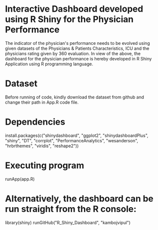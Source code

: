 # Interactive Dashboard developed using R Shiny for the Physician Performance

The indicator of the physician's performance needs to be evolved using given datasets of the Physicians & Patients Characteristics, ICU and the physicians rating given by 360 evaluation. In view of the above, the dashboard for the physician performance is hereby developed in R Shiny Application using R programming language. 

# Dataset

Before running of code, kindly download the dataset from github and change their path in App.R code file. 

# Dependencies

install.packages(c("shinydashboard", "ggplot2", "shinydashboardPlus", "shiny", "DT", "corrplot", "PerformanceAnalytics", "wesanderson", "hrbrthemes",
 "viridis", "reshape2"))
 
 # Executing program

runApp(app.R)

# Alternatively, the dashboard can be run straight from the R console:

library(shiny)
runGitHub("R_Shiny_Dashboard", "kambojvipul")
